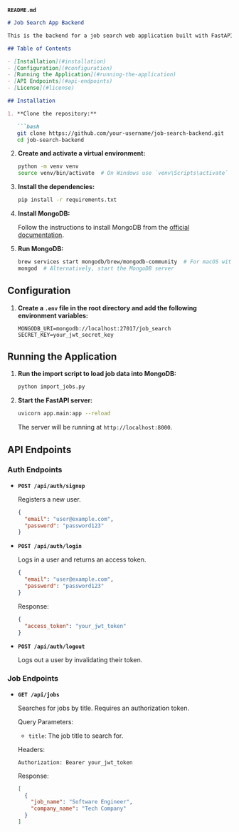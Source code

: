 **`README.md`**

```markdown
# Job Search App Backend

This is the backend for a job search web application built with FastAPI, MongoDB, and JWT authentication. It includes endpoints for user registration, login, logout, and job search functionality.

## Table of Contents

- [Installation](#installation)
- [Configuration](#configuration)
- [Running the Application](#running-the-application)
- [API Endpoints](#api-endpoints)
- [License](#license)

## Installation

1. **Clone the repository:**

   ```bash
   git clone https://github.com/your-username/job-search-backend.git
   cd job-search-backend
   ```

2. **Create and activate a virtual environment:**

   ```bash
   python -m venv venv
   source venv/bin/activate  # On Windows use `venv\Scripts\activate`
   ```

3. **Install the dependencies:**

   ```bash
   pip install -r requirements.txt
   ```

4. **Install MongoDB:**

   Follow the instructions to install MongoDB from the [official documentation](https://docs.mongodb.com/manual/installation/).

5. **Run MongoDB:**

   ```bash
   brew services start mongodb/brew/mongodb-community  # For macOS with Homebrew
   mongod  # Alternatively, start the MongoDB server
   ```

## Configuration

1. **Create a `.env` file in the root directory and add the following environment variables:**

   ```env
   MONGODB_URI=mongodb://localhost:27017/job_search
   SECRET_KEY=your_jwt_secret_key
   ```

## Running the Application

1. **Run the import script to load job data into MongoDB:**

   ```bash
   python import_jobs.py
   ```

2. **Start the FastAPI server:**

   ```bash
   uvicorn app.main:app --reload
   ```

   The server will be running at `http://localhost:8000`.

## API Endpoints

### Auth Endpoints

- **`POST /api/auth/signup`**

  Registers a new user.

  ```json
  {
    "email": "user@example.com",
    "password": "password123"
  }
  ```

- **`POST /api/auth/login`**

  Logs in a user and returns an access token.

  ```json
  {
    "email": "user@example.com",
    "password": "password123"
  }
  ```

  Response:

  ```json
  {
    "access_token": "your_jwt_token"
  }
  ```

- **`POST /api/auth/logout`**

  Logs out a user by invalidating their token.

### Job Endpoints

- **`GET /api/jobs`**

  Searches for jobs by title. Requires an authorization token.

  Query Parameters:

  - `title`: The job title to search for.

  Headers:

  ```http
  Authorization: Bearer your_jwt_token
  ```

  Response:

  ```json
  [
    {
      "job_name": "Software Engineer",
      "company_name": "Tech Company"
    }
  ]
  ```
